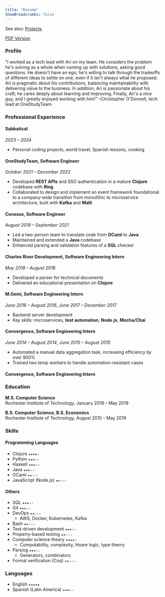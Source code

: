```yaml
---
title: "Resumé"
ShowBreadcrumbs: false
---
```


See also: [Projects](/projects)

[PDF Version](https://flowcv.com/resume/o55o8w9vl0)

### Profile

"I worked as a tech lead with Ari on my team. He considers the problem he's solving as a whole when coming up with solutions, asking good questions. He doesn't have an ego; he's willing to talk through the tradeoffs of different ideas to settle on one, even if it isn't always what he proposed. Ari is pragmatic about his contributions, balancing maintainability with delivering value to the business. In addition, Ari is passionate about his craft; he cares deeply about learning and improving. Finally, Ari's a nice guy, and I greatly enjoyed working with him!" –Christopher O'Donnell, tech lead at OneStudyTeam

### Professional Experience

#### Sabbatical
*2023 – 2024*
- Personal coding projects, world travel, Spanish lessons, cooking

#### OneStudyTeam, Software Engineer
*October 2021 – December 2022*
- Developed **REST APIs** and SSO authentication in a mature **Clojure** codebase with **Ring**
- Collaborated to design and implement an event framework foundational to a company-wide transition from monolithic to microservice architecture, built with **Kafka** and **Malli**

#### Conexus, Software Engineer
*August 2019 – September 2021*
- Led a two-person team to translate code from **OCaml** to **Java**
- Maintained and extended a **Java** codebase
- Enhanced parsing and validation features of a **SQL** checker

#### Charles River Development, Software Engineering Intern
*May 2018 – August 2018*
- Developed a parser for technical documents
- Delivered an educational presentation on **Clojure**

#### M.Gemi, Software Engineering Intern
*June 2016 – August 2016*, *June 2017 – December 2017*
- Backend server development
- Key skills: microservices, **test automation**, **Node.js**, **Mocha/Chai**

#### Convergence, Software Engineering Intern
*June 2014 – August 2014*, *June 2015 – August 2015*
- Automated a manual data aggregation task, increasing efficiency by over 900%
- Trained two temp workers to handle automation-resistant cases

#### Convergence, Software Engineering Intern


### Education

**M.S. Computer Science**\
Rochester Institute of Technology, January 2019 – May 2019

**B.S. Computer Science, B.S. Economics**\
Rochester Institute of Technology, August 2015 – May 2019

### Skills

#### Programming Languages
- Clojure `★★★★☆`
- Python `★★★☆☆`
- Haskell `★★★☆☆`
- Java `★★★☆☆`
- OCaml `★★☆☆☆`
- JavaScript (Node.js) `★★☆☆☆`

#### Others
- SQL `★★★☆☆`
- Git `★★★☆☆`
- DevOps `★★☆☆☆`
    - AWS, Docker, Kubernetes, Kafka
- Bash `★★☆☆☆`
- Test-driven development `★★★☆☆`
- Property-based testing `★★☆☆☆`
- Computer science theory `★★★★☆`
    - Computability, complexity, Hoare logic, type theory
- Parsing `★★★☆☆`
    - Generators, combinators
- Formal verification (Coq) `★★☆☆☆`

### Languages

- English `★★★★★`
- Spanish (Latin America) `★★★☆☆`
